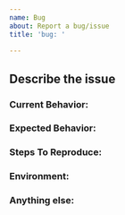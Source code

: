 ```yaml
---
name: Bug
about: Report a bug/issue
title: 'bug: '
  
---
```


<!--
Note: Please search to see if an issue already exists for the bug you encountered.
-->
  
## Describe the issue
  
### Current Behavior:
<!-- A concise description of what you're experiencing. -->

### Expected Behavior:
<!-- A concise description of what you expected to happen. -->

### Steps To Reproduce:
<!--
Example: steps to reproduce the behavior:
1. In this environment...
2. With this config...
3. Run '...'
4. See error...
-->

### Environment:
<!-- Example: OS, versions, browser details etc.  -->

### Anything else:
<!--
Links? Potential Fixes? References? Anything that will give us more context about the issue that you are encountering!
-->
